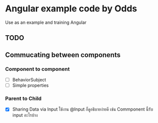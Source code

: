 # Angular example code by Odds 

Use as an example and training Angular

## TODO 

## Commucating between components

### Component to component
- [ ] BehaviorSubject
- [ ] Simple properties

### Parent to Child 
- [x] Sharing Data via Input ใช้งาน @Input ก็ดูอธิบายง่ายดี เช่น Commponent นี้รับ input อะไรบ้าง 

